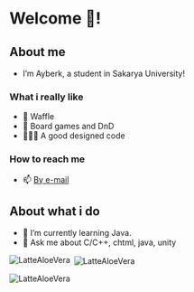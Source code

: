 # Welcome 👋!

## About me
 - I’m Ayberk, a student in Sakarya University!

### What i really like
 - 🧇 Waffle 
 - 🎲 Board games and DnD 
 - 👨🏻‍💻 A good designed code

### How to reach me
  - 📫 [By e-mail](ayberklove@gmail.com)

## About what i do
- 🌱 I’m currently learning Java.
- 💬 Ask me about  C/C++, chtml, java, unity
  

  
<p><img align="left" src="https://github-readme-stats.vercel.app/api/top-langs?username=LatteAloeVera&show_icons=true&locale=en&layout=compact" alt="LatteAloeVera" /></p>

<p>&nbsp;<img align="center" src="https://github-readme-stats.vercel.app/api?username=LatteAloeVera&show_icons=true&locale=en" alt="LatteAloeVera" /></p>

<p><img align="center" src="https://github-readme-streak-stats.herokuapp.com/?user=LatteAloeVera&" alt="LatteAloeVera" /></p>



<!--
**LatteAloeVera/LatteAloeVera** is a ✨ _special_ ✨ repository because its `README.md` (this file) appears on your GitHub profile.

Here are some ideas to get you started:

- 🔭 I’m currently working on ...
- 🌱 I’m currently learning ...
- 👯 I’m looking to collaborate on ...
- 🤔 I’m looking for help with ...
- 💬 Ask me about ...
- 📫 How to reach me: ...
- 😄 Pronouns: ...
- ⚡ Fun fact: ...
-->
